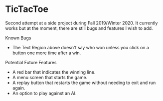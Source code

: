 # TicTacToe
Second attempt at a side project during Fall 2019/Winter 2020. It currently works but at the moment, there are still bugs and features I wish to add.

Known Bugs
- The Text Region above doesn't say who won unless you click on a button one more time after a win.

Potential Future Features
- A red bar that indicates the winning line.
- A menu screen that starts the game.
- A replay button that restarts the game without needing to exit and run again.
- An option to play against an AI.
